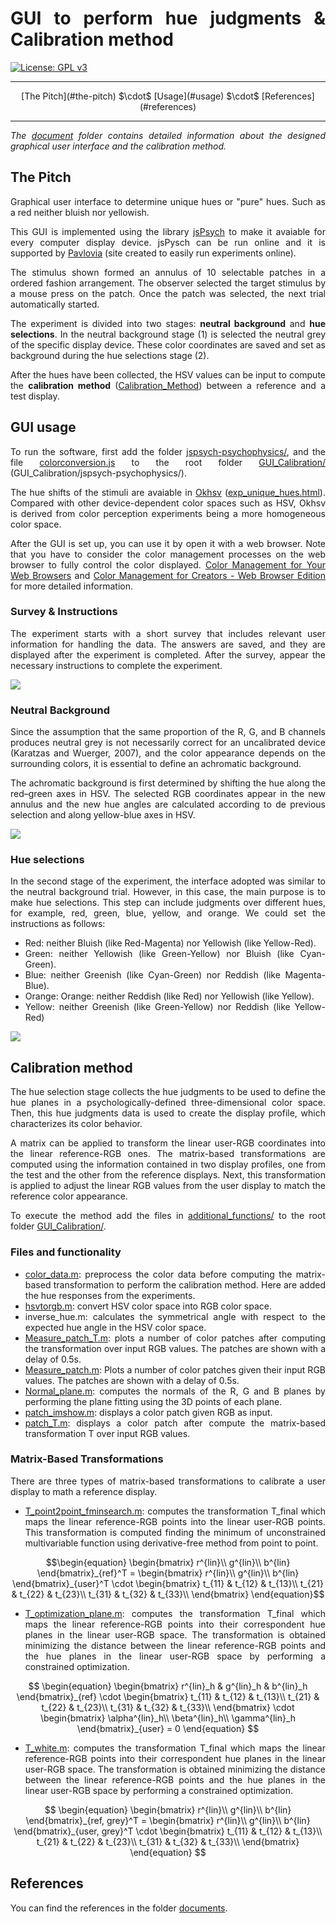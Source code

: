 <div style="text-align: justify">

# GUI to perform hue judgments & Calibration method

[![License: GPL v3](https://img.shields.io/badge/License-GPLv3-blue.svg)](https://www.gnu.org/licenses/gpl-3.0)

<hr>

<div style="text-align: center"> [The Pitch](#the-pitch) $\cdot$ [Usage](#usage) $\cdot$ [References](#references) </div>

<hr>

<em>The [document](./documents/) folder contains detailed information about the designed graphical user interface and the calibration method.</em>

## The Pitch

Graphical user interface to determine unique hues or "pure" hues. Such as a red neither bluish nor yellowish.  

This GUI is implemented using the library [jsPsych](https://www.jspsych.org/7.3/) to make it avaiable for every computer display device. jsPysch can be run online and it is supported by [Pavlovia](https://pavlovia.org/#main) (site created to easily run experiments online).

The stimulus shown formed an annulus of 10 selectable patches in a ordered fashion arrangement. The observer selected the target stimulus by a mouse press on the patch. Once the patch was selected, the next trial automatically started.

The experiment is divided into two stages: **neutral background** and **hue selections**. In the neutral background stage (1) is selected the neutral grey of the specific display device. These color coordinates are saved and set as background during the hue selections stage (2). 

After the hues have been collected, the HSV values can be input to compute the **calibration method** ([Calibration_Method](./Calibration_Method/)) between a reference and a test display. 

## GUI usage

To run the software, first add the folder [jspsych-psychophysics/](https://github.com/kurokida/jspsych-psychophysics), and the file [colorconversion.js](https://bottosson.github.io/posts/colorpicker/) to the root folder [GUI_Calibration/](../GUI_Calibration/) (GUI_Calibration/jspsych-psychophysics/). 

The hue shifts of the stimuli are avaiable in [Okhsv](https://bottosson.github.io/posts/colorpicker/) ([exp_unique_hues.html](./Hue_Judgments/exp_unique_hues.html)). Compared with other device-dependent color spaces such as HSV, Okhsv is derived from color perception experiments being a more homogeneous color space.

After the GUI is set up, you can use it by open it with a web browser. Note that you have to consider the color management processes on the web browser to fully control the color displayed. [Color Management for Your Web Browsers](https://www.benq.com/en-us/knowledge-center/knowledge/web-browsers-color-management.html) and [Color Management for Creators - Web Browser Edition](https://www.eizoglobal.com/library/management/web-color-management/) for more detailed information. 

### Survey & Instructions

The experiment starts with a short survey that includes relevant user information for handling the data. The answers are saved, and they are displayed after the experiment is completed. After the survey, appear the necessary instructions to complete the experiment.

![](./examples/instructions.gif)

### Neutral Background

Since the assumption that the same proportion of the R, G, and B channels produces neutral grey is not necessarily correct for an uncalibrated device (Karatzas and Wuerger, 2007), and the color appearance depends on the surrounding colors, it is essential to define an achromatic background.

The achromatic background is first determined by shifting the hue along the red–green axes in HSV. The selected RGB coordinates appear in the new annulus and the new hue angles are calculated according to de previous selection and along yellow-blue axes in HSV. 

![](./examples/neutral.gif)

### Hue selections

In the second stage of the experiment, the interface adopted was similar to the neutral background trial. However, in this case, the main purpose is to make hue selections. This step can include judgments over different hues, for example, red, green, blue, yellow, and orange. We could set the instructions as follows:

* Red: neither Bluish (like Red-Magenta) nor Yellowish (like Yellow-Red).
* Green: neither Yellowish (like Green-Yellow) nor Bluish (like Cyan-Green).
* Blue: neither Greenish (like Cyan-Green) nor Reddish (like Magenta-Blue).
* Orange: Orange: neither Reddish (like Red) nor Yellowish (like Yellow).
* Yellow: neither Greenish (like Green-Yellow) nor Reddish (like Yellow-Red)

![](./examples/hue_selections.gif)

## Calibration method

The hue selection stage collects the hue judgments to be used to define the hue planes in a psychologically-defined three-dimensional color space. Then, this hue judgments data is used to create the display profile, which characterizes its color behavior. 

A matrix can be applied to transform the linear user-RGB coordinates into the linear reference-RGB ones. The matrix-based transformations are computed using the information contained in two display profiles, one from the test and the other from the reference displays. Next, this transformation is applied to adjust the linear RGB values from the user display to match the reference color appearance.

To execute the method add the files in [additional_functions/](./Calibration_Method/additional_functions/) to the root folder [GUI_Calibration/](../GUI_Calibration/). 

### Files and functionality

* [color_data.m](./Calibration_Method/color_data.m): preprocess the color data before computing the matrix-based transformation to perform the calibration method. Here are added the hue responses from the experiments. 
* [hsvtorgb.m](./Calibration_Method/hsvtorgb.m): convert HSV color space into RGB color space. 
* inverse_hue.m: calculates the symmetrical angle with respect to the expected hue angle in the HSV color space.
* [Measure_patch_T.m](./Calibration_Method/Measure_patch_T.m): plots a number of color patches after computing the transformation over input RGB values. The patches are shown with a delay of 0.5s. 
* [Measure_patch.m](./Calibration_Method/Measure_patch.m): Plots a number of color patches given their input RGB values. The patches are shown with a delay of 0.5s. 
* [Normal_plane.m](./Calibration_Method/Normal_plane.m): computes the normals of the R, G and B planes by performing the plane fitting using the 3D points of each plane.
* [patch_imshow.m](./Calibration_Method/patch_imshow.m): displays a color patch given RGB as input. 
* [patch_T.m](./Calibration_Method/patch_T.m): displays a color patch after compute the matrix-based transformation T over input RGB values.

### Matrix-Based Transformations
There are three types of matrix-based transformations to calibrate a user display to math a reference display. 

* [T_point2point_fminsearch.m](./Calibration_Method/T_point2point_fminsearch.m): computes the transformation T_final which maps the linear reference-RGB points into the linear user-RGB points. This transformation is computed finding the minimum of unconstrained multivariable function using derivative-free method from point to point. 

$$\begin{equation}
    \begin{bmatrix}
    r^{lin}\\ g^{lin}\\ b^{lin}
    \end{bmatrix}_{ref}^T
    =  
    \begin{bmatrix}
    r^{lin}\\ g^{lin}\\ b^{lin}
    \end{bmatrix}_{user}^T
    \cdot
    \begin{bmatrix}
    t_{11} & t_{12} & t_{13}\\
    t_{21} & t_{22} & t_{23}\\ 
    t_{31} & t_{32} & t_{33}\\ 
    \end{bmatrix}
\end{equation}$$

* [T_optimization_plane.m](./Calibration_Method/T_optimization_plane.m): computes the transformation T_final which maps the linear reference-RGB points into their correspondent hue planes in the linear user-RGB space. The transformation is obtained minimizing the distance between the linear reference-RGB points and the hue planes in the linear user-RGB space by performing a constrained optimization. 
  
$$
\begin{equation}
    \begin{bmatrix}
    r^{lin}_h & g^{lin}_h & b^{lin}_h
    \end{bmatrix}_{ref}
    \cdot \begin{bmatrix}
    t_{11} & t_{12} & t_{13}\\
    t_{21} & t_{22} & t_{23}\\ 
    t_{31} & t_{32} & t_{33}\\ 
    \end{bmatrix} \cdot 
    \begin{bmatrix}
    \alpha^{lin}_h\\
    \beta^{lin}_h\\
    \gamma^{lin}_h
    \end{bmatrix}_{user} = 0
\end{equation}
$$

* [T_white.m](./Calibration_Method/T_white.m): computes the transformation T_final which maps the linear reference-RGB points into their correspondent hue planes in the linear user-RGB space. The transformation is obtained minimizing the distance between the linear reference-RGB points and the hue planes in the linear user-RGB space by performing a constrained optimization. 

$$
\begin{equation}
    \begin{bmatrix}
    r^{lin}\\ g^{lin}\\ b^{lin}
    \end{bmatrix}_{ref, grey}^T
    =  
    \begin{bmatrix}
    r^{lin}\\ g^{lin}\\ b^{lin}
    \end{bmatrix}_{user, grey}^T
    \cdot
    \begin{bmatrix}
    t_{11} & t_{12} & t_{13}\\
    t_{21} & t_{22} & t_{23}\\ 
    t_{31} & t_{32} & t_{33}\\ 
    \end{bmatrix}
\end{equation}
$$

## References

You can find the references in the folder [documents](./documents/).

</div>






